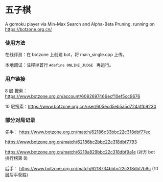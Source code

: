 # 五子棋
A gomoku player via Min-Max Search and Alpha-Beta Pruning, running on https://botzone.org.cn/

### 使用方法
在线评测：在 botzone 上创建 bot，将 main_single.cpp 上传。

本地调试：注释掉首行 ```#define ONLINE_JUDGE ``` 再运行。

### 用户链接

8 层 搜索：https://www.botzone.org.cn/account/6092697466ecf10ef5cc9676

10 层搜索：https://www.botzone.org.cn/user/605ecd5eb5a5d724a1fb9230


### 部分对局记录
先手：
https://www.botzone.org.cn/match/62186c33bbc22c318dbf77ec

https://www.botzone.org.cn/match/62186bc2bbc22c318dbf7793

https://www.botzone.org.cn/match/6218a829bbc22c318dbf9a1e (对方 bot 排行榜第 8)

后手：
https://www.botzone.org.cn/match/6218734bbbc22c318dbf7b8c (10 层后手获胜)


